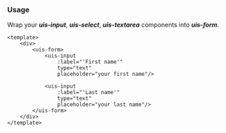 ### Usage
Wrap your ***uis-input***, ***uis-select***, ***uis-textarea*** components
into ***uis-form***.

```vue
<template>
    <div>
        <uis-form>
            <uis-input
                :label="'First name'"
                type="text"
                placeholder="your first name"/>

            <uis-input
                :label="'Last name'"
                type="text"
                placeholder="your last name"/>
        </uis-form>
    </div>
</template>
```